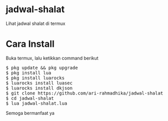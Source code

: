 # jadwal-shalat
Lihat jadwal shalat di termux
# Cara Install
Buka termux, lalu ketikkan command berikut
<pre>
$ pkg update && pkg upgrade
$ pkg install lua
$ pkg install luarocks
$ luarocks install luasec
$ luarocks install dkjson
$ git clone https://github.com/ari-rahmadhika/jadwal-shalat
$ cd jadwal-shalat
$ lua jadwal-shalat.lua
</pre>
Semoga bermanfaat ya
